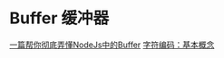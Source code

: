 # Buffer 缓冲器

[一篇帮你彻底弄懂NodeJs中的Buffer](https://blog.csdn.net/qq_34629352/article/details/88037778)
[字符编码：基本概念](https://www.w3.org/International/articles/definitions-characters/)
